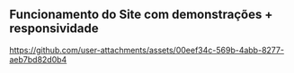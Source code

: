 ## Funcionamento do Site com demonstrações + responsividade




https://github.com/user-attachments/assets/00eef34c-569b-4abb-8277-aeb7bd82d0b4

